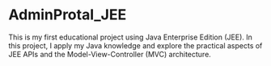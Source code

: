 # AdminProtal_JEE
This is my first educational project using Java Enterprise Edition (JEE). In this project, I apply my Java knowledge and explore the practical aspects of JEE APIs and the Model-View-Controller (MVC) architecture.
